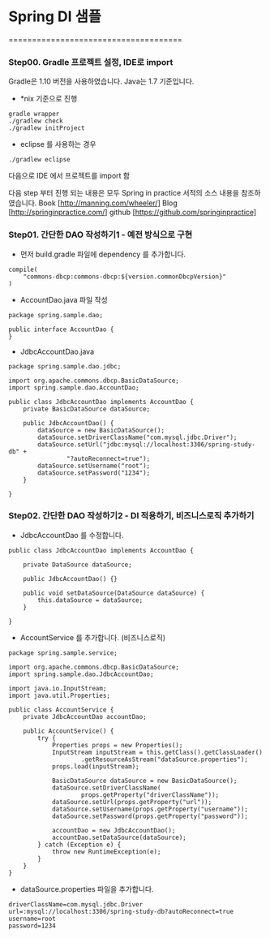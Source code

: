 # Spring DI 샘플


=====================================

### Step00. Gradle 프로젝트 설정, IDE로 import
Gradle은 1.10 버전을 사용하였습니다.
Java는 1.7 기준입니다.


* *nix 기준으로 진행
```
gradle wrapper
./gradlew check
./gradlew initProject
```

* eclipse 를 사용하는 경우
```
./gradlew eclipse
```
다음으로 IDE 에서 프로젝트를 import 함

다음 step 부터 진행 되는 내용은 모두 Spring in practice 서적의 소스 내용을 참조하였습니다.
Book [http://manning.com/wheeler/]
Blog [http://springinpractice.com/]
github [https://github.com/springinpractice]


### Step01. 간단한 DAO 작성하기1 - 예전 방식으로 구현

* 먼저 build.gradle 파일에 dependency 를 추가합니다.
```
compile(
    "commons-dbcp:commons-dbcp:${version.commonDbcpVersion}"
)
```

* AccountDao.java 파일 작성
```
package spring.sample.dao;

public interface AccountDao {
}
```

* JdbcAccountDao.java
```
package spring.sample.dao.jdbc;

import org.apache.commons.dbcp.BasicDataSource;
import spring.sample.dao.AccountDao;

public class JdbcAccountDao implements AccountDao {
    private BasicDataSource dataSource;

    public JdbcAccountDao() {
        dataSource = new BasicDataSource();
        dataSource.setDriverClassName("com.mysql.jdbc.Driver");
        dataSource.setUrl("jdbc:mysql://localhost:3306/spring-study-db" +
                "?autoReconnect=true");
        dataSource.setUsername("root");
        dataSource.setPassword("1234");
    }

}
```


### Step02. 간단한 DAO 작성하기2 - DI 적용하기, 비즈니스로직 추가하기

* JdbcAccountDao 를 수정합니다.
```
public class JdbcAccountDao implements AccountDao {

    private DataSource dataSource;

    public JdbcAccountDao() {}

    public void setDataSource(DataSource dataSource) {
        this.dataSource = dataSource;
    }

}
```

* AccountService 를 추가합니다. (비즈니스로직)
```
package spring.sample.service;

import org.apache.commons.dbcp.BasicDataSource;
import spring.sample.dao.JdbcAccountDao;

import java.io.InputStream;
import java.util.Properties;

public class AccountService {
    private JdbcAccountDao accountDao;

    public AccountService() {
        try {
            Properties props = new Properties();
            InputStream inputStream = this.getClass().getClassLoader()
                    .getResourceAsStream("dataSource.properties");
            props.load(inputStream);

            BasicDataSource dataSource = new BasicDataSource();
            dataSource.setDriverClassName(
                    props.getProperty("driverClassName"));
            dataSource.setUrl(props.getProperty("url"));
            dataSource.setUsername(props.getProperty("username"));
            dataSource.setPassword(props.getProperty("password"));

            accountDao = new JdbcAccountDao();
            accountDao.setDataSource(dataSource);
        } catch (Exception e) {
            throw new RuntimeException(e);
        }
    }
}
```

* dataSource.properties 파일을 추가합니다.
```
driverClassName=com.mysql.jdbc.Driver
url=:mysql://localhost:3306/spring-study-db?autoReconnect=true
username=root
password=1234
```





